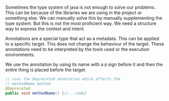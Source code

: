 Sometimes the type system of java is not enough to solve our problems. This can be because of the libraries we are using in the project or something else. We can manually solve this by manually supplementing the type system. But this is not the most proficient way. We need a structure way to express the context and intent.

Annotations are a special type that act as a metadata. This can be applied to a specific target. This does not change the behaviour of the target. These annotations need to be interpreted by the tools used or the execution environments.

We use the annotation by using its name with a `@` sign before it and then the entire thing is placed before the target.

```java
// uses the Deprecated annotation which affects the 
// methodName method
@Deprecated
public void methodName() {//...code}
```